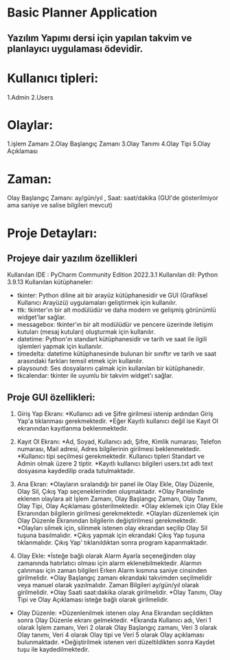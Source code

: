 Basic Planner Application 
=========================
Yazılım Yapımı dersi için yapılan takvim ve planlayıcı uygulaması ödevidir.
---------------------------------------------------------------------------

# Kullanıcı tipleri:
1.Admin
2.Users

# Olaylar:
1.işlem Zamanı
2.Olay Başlangıç Zamanı
3.Olay Tanımı
4.Olay Tipi
5.Olay Açıklaması

# Zaman:
Olay Başlangıç Zamanı: ay/gün/yıl , Saat: saat/dakika (GUI'de gösterilmiyor ama saniye ve salise bilgileri mevcut)

# Proje Detayları:
## Projeye dair yazılım özellikleri
Kullanılan IDE : PyCharm Community Edition 2022.3.1
Kullanılan dil: Python 3.9.13
Kullanılan kütüphaneler:
- tkinter: Python diline ait bir arayüz kütüphanesidir ve GUI (Grafiksel Kullanıcı Arayüzü) uygulamaları geliştirmek için kullanılır.
- ttk: tkinter'ın bir alt modülüdür ve daha modern ve gelişmiş görünümlü widget'lar sağlar.
- messagebox: tkinter'ın bir alt modülüdür ve pencere üzerinde iletişim kutuları (mesaj kutuları) oluşturmak için kullanılır.
- datetime: Python'ın standart kütüphanesidir ve tarih ve saat ile ilgili işlemleri yapmak için kullanılır.
- timedelta: datetime kütüphanesinde bulunan bir sınıftır ve tarih ve saat arasındaki farkları temsil etmek için kullanılır.
- playsound: Ses dosyalarını çalmak için kullanılan bir kütüphanedir.
- tkcalendar: tkinter ile uyumlu bir takvim widget'ı sağlar.

## Proje GUI özellikleri:
1. Giriş Yap Ekranı:
  *Kullanıcı adı ve Şifre girilmesi istenip ardından Giriş Yap'a tıklanması gerekmektedir.
  *Eğer Kayıtlı kullanıcı değil ise Kayıt Ol ekranından kayıtlanma beklenmektedir.

2. Kayıt Ol Ekranı:
  *Ad, Soyad, Kullanıcı adı, Şifre, Kimlik numarası, Telefon numarası, Mail adresi, Adres bilgilerinin girilmesi beklenmektedir.
  *Kullanıcı tipi seçilmesi gerekmektedir. Kullanıcı tipleri Standart ve Admin olmak üzere 2 tiptir.
  *Kayıtlı kullanıcı bilgileri users.txt adlı text dosyasına kaydedilip orada tutulmaktadır.

3. Ana Ekran:
  *Olayların sıralandığı bir panel ile Olay Ekle, Olay Düzenle, Olay Sil, Çıkış Yap seçeneklerinden oluşmaktadır.
  *Olay Panelinde eklenen olaylara ait İşlem Zamanı, Olay Başlangıç Zamanı, Olay Tanımı, Olay Tipi, Olay Açıklaması gösterilmektedir.
  *Olay eklemek için Olay Ekle Ekranından bilgilerin girilmesi gerekmektedir.
  *Olayları düzenlemek için Olay Düzenle Ekranından bilgilerin değiştirilmesi gerekmektedir.
  *Olayları silmek için, silinmek istenen olay ekrandan seçilip Olay Sil tuşuna basılmalıdır.
  *Çıkış yapmak için ekrandaki Çıkış Yap tuşuna tıklanmalıdır. Çıkış Yap' tıklanıldıktan sonra program kapanmaktadır.

4. Olay Ekle:
  *İsteğe bağlı olarak Alarm Ayarla seçeneğinden olay zamanında hatırlatıcı olması için alarm eklenebilmektedir. Alarmın çalınması için zaman bilgileri Erken Alarm kısmına saniye cinsinden girilmelidir.
  *Olay Başlangıç zamanı ekrandaki takvimden seçilmelidir veya manuel olarak yazılmalıdır. Zaman Bilgileri ay/gün/yıl olarak girilmelidir.
  *Olay Saati saat:dakika olarak girilmelidir.
  *Olay Tanımı, Olay Tipi ve Olay Açıklaması isteğe bağlı olarak girilmelidir.

- Olay Düzenle:
  *Düzenlenilmek istenen olay Ana Ekrandan seçildikten sonra Olay Düzenle ekranı gelmektedir.
  *Ekranda Kullanıcı adı, Veri 1 olarak İşlem zamanı, Veri 2 olarak Olay Başlangıç zamanı, Veri 3 olarak Olay tanımı, Veri 4 olarak Olay tipi ve Veri 5 olarak Olay açıklaması bulunmaktadır.
  *Değiştirilmek istenen veri düzeltildikten sonra Kaydet tuşu ile kaydedilmektedir.




